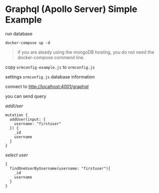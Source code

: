 # Graphql (Apollo Server) Simple Example

run database 

`docker-compose up -d`

> if you are aleady using the mongoDB hosting, you do not need the docker-compose commend line.

copy `ormconfig-example.js` to `ormconfig.js`

settings `ormconfig.js` database information

connect to <a href="http://localhost:4001/graphql" target="_blank">http://localhost:4001/graphql</a>

you can send query

_addUser_

```
mutation {
  addUser(input: {
    username: "firstuser"
  }) {
    _id
    username
  }
}
```

_select user_


```
{
  findOneUserByUsername(username: "firstuser"){
    _id
    username
  }
}
```
